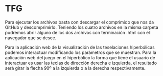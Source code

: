 # TFG

Para ejecutar los archivos basta con descargar el comprimido que nos da GitHub y descomprimirlo.
Teniendo los cuatro archivos en la misma carpeta podremos abrir alguno de los dos archivos con terminación .html con el navegador que se desee.

Para la aplicación web de la visualización de las teselaciones hiperbólicas podemos interactuar modificando los parámetros que se muestran.
Para la aplicación web del juego en el hiperbólico la forma que tiene el usuario de interactuar es usar las teclas de dirección derecha e izquierda, el resultado será girar la flecha 90º a la izquierda o a la derecha respectivamente.
